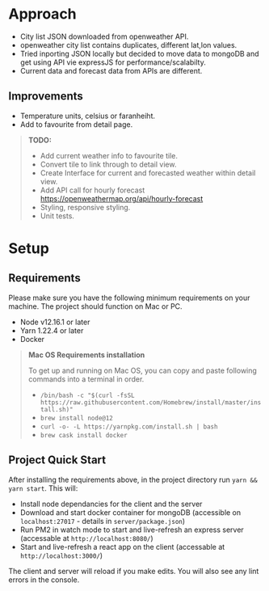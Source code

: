 # Approach

- City list JSON downloaded from openweather API.
- openweather city list contains duplicates, different lat,lon values.
- Tried inporting JSON locally but decided to move data to mongoDB and get using API vie expressJS for performance/scalabilty.
- Current data and forecast data from APIs are different.

## Improvements

- Temperature units, celsius or faranheiht.
- Add to favourite from detail page.

> **TODO:**
>
> - Add current weather info to favourite tile.
> - Convert tile to link through to detail view.
> - Create Interface for current and forecasted weather within detail view.
> - Add API call for hourly forecast https://openweathermap.org/api/hourly-forecast
> - Styling, responsive styling.
> - Unit tests.

# Setup

## Requirements

Please make sure you have the following minimum requirements on your machine. The project should function on Mac or PC.

- Node v12.16.1 or later
- Yarn 1.22.4 or later
- Docker

> **Mac OS Requirements installation**
>
> To get up and running on Mac OS, you can copy and paste following commands into a terminal in order.
>
> - `/bin/bash -c "$(curl -fsSL https://raw.githubusercontent.com/Homebrew/install/master/install.sh)"`
> - `brew install node@12`
> - `curl -o- -L https://yarnpkg.com/install.sh | bash`
> - `brew cask install docker`

## Project Quick Start

After installing the requirements above, in the project directory run `yarn && yarn start`. This will:

- Install node dependancies for the client and the server
- Download and start docker container for mongoDB (accessible on `localhost:27017` - details in `server/package.json`)
- Run PM2 in watch mode to start and live-refresh an express server (accessable at `http://localhost:8080/`)
- Start and live-refresh a react app on the client (accessable at `http://localhost:3000/`)

The client and server will reload if you make edits.
You will also see any lint errors in the console.

